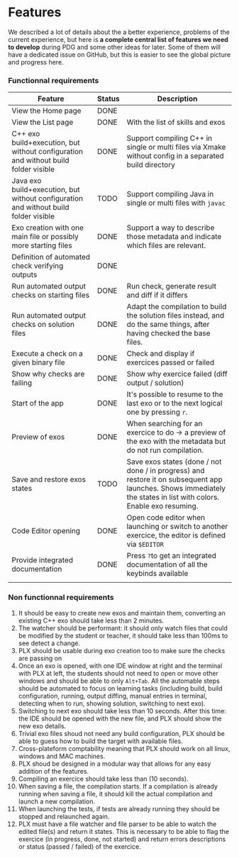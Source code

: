 # Features

We described a lot of details about the a better experience, problems of the current experience, but here is **a complete central list of features we need to develop** during PDG and some other ideas for later. Some of them will have a dedicated issue on GitHub, but this is easier to see the global picture and progress here.
### Functionnal requirements
| Feature                                                                              | Status | Description                                                                                                                                                        |
| ------------------------------------------------------------------------------------ | ------ | ------------------------------------------------------------------------------------------------------------------------------------------------------------------ |
| View the Home page                                                                   | DONE   |                                                                                                                                                                    |
| View the List page                                                                   | DONE   | With the list of skills and exos                                                                                                                                   |
| C++ exo build+execution, but without configuration and without build folder visible  | DONE   | Support compiling C++ in single or multi files via Xmake without config in a separated build directory                                                             |
| Java exo build+execution, but without configuration and without build folder visible | TODO   | Support compiling Java in single or multi files with `javac`                                                                                                       |
| Exo creation with one main file or possibly more starting files                      | DONE   | Support a way to describe those metadata and indicate which files are relevant.                                                                                    |
| Definition of automated check verifying outputs                                      | DONE   |                                                                                                                                                                    |
| Run automated output checks on starting files                                        | DONE   | Run check, generate result and diff if it differs                                                                                                                  |
| Run automated output checks on solution files                                        | DONE   | Adapt the compilation to build the solution files instead, and do the same things, after having checked the base files.                                            |
| Execute a check on a given binary file                                               | DONE   | Check and display if exercices passed or failed                                                                                                                    |
| Show why checks are failing                                                          | DONE   | Show why exercice failed (diff output / solution)                                                                                                                  |
| Start of the app                                                                     | DONE   | It's possible to resume to the last exo or to the next logical one by pressing `r`.                                                                                |
| Preview of exos                                                                      | DONE   | When searching for an exercice to do -> a preview of the exo with the metadata but do not run compilation.                                                         |
| Save and restore exos states                                                         | TODO   | Save exos states (done / not done / in progress) and restore it on subsequent app launches. Shows immediately the states in list with colors. Enable exo resuming. |
| Code Editor opening                                                                  | DONE   | Open code editor when launching or switch to another exercice, the editor is defined via `$EDITOR`                                                                 |
| Provide integrated documentation                                                     | DONE   | Press `?`to get an integrated documentation of all the keybinds available                                                                                          |
|                                                                                      |        |                                                                                                                                                                    |

<!--TODO: continue this list-->

### Non functionnal requirements

1. It should be easy to create new exos and maintain them, converting an existing C++ exo should take less than 2 minutes.
1. The watcher should be performant: it should only watch files that could be modified by the student or teacher, it should take less than 100ms to see detect a change.
1. PLX should be usable during exo creation too to make sure the checks are passing on
1. Once an exo is opened, with one IDE window at right and the terminal with PLX at left, the students should not need to open or move other windows and should be able to only `Alt+Tab`. All the automable steps should be automated to focus on learning tasks (including build, build configuration, running, output diffing, manual entries in terminal, detecting when to run, showing solution, switching to next exo).
1. Switching to next exo should take less than 10 seconds. After this time: the IDE should be opened with the new file, and PLX should show the new exo details.
1. Trivial exo files shoud not need any build configuration, PLX should be able to guess how to build the target with available files.
1. Cross-plateform comptability meaning that PLX should work on all linux, windows and MAC machines.
1. PLX shoud be designed in a modular way that allows for any easy addition of the features.
1. Compiling an exercice should take less than (10 seconds). 
1. When saving a file, the compilation starts. If a compilation is already running when saving a file, it should kill the actual compilation and launch a new compilation.
1. When launching the tests, if tests are already running they should be stopped and relaunched again.
1. PLX must have a file watcher and file parser to be able to watch the edited file(s) and return it states. This is necessary to be able to flag the exercice (in progress, done, not started) and return errors descriptions or status (passed / failed) of the exercice.